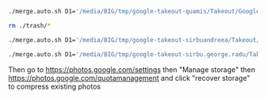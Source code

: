 ```bash
./merge.auto.sh D1='/media/BIG/tmp/google-takeout-quamis/Takeout/Google Photos' D2='/media/lucian/BIG2T1/picturesFromPhone/google-takeout-quamis' PROFILE="quamis" RUN_MODE=safe

rm ./trash/*

./merge.auto.sh D1='/media/BIG/tmp/google-takeout-sirbuandreea/Takeout/Google Photos' D2='/media/lucian/BIG2T1/picturesFromPhone/google-takeout-sirbuandreea'  PROFILE="sirbuandreea" RUN_MODE=safe

./merge.auto.sh D1='/media/BIG/tmp/google-takeout-sirbu.george.radu/Takeout/Google Photos' D2='/media/lucian/BIG2T1/picturesFromPhone/google-takeout-sirbu.george.radu'  PROFILE="sirbu.george.radu" RUN_MODE=safe

```

Then go to https://photos.google.com/settings then "Manage storage" then https://photos.google.com/quotamanagement and click "recover storage" to compress existing photos
